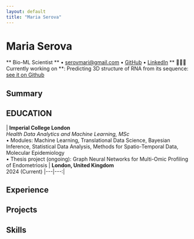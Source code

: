 ```yaml
---
layout: default
title: "Maria Serova"
---
```


# Maria Serova
** Bio-ML Scientist ** • [serovmari@gmail.com](mailto:serovmari@gmail.com) • [GitHub](https://github.com/mariaserov) • [LinkedIn](https://www.linkedin.com/in/maria-serova/)
** 👩🏻‍💻 Currently working on **: Predicting 3D structure of RNA from its sequence: [see it on Github](https://github.com/mariaserov/kaggle_RNAfold)
## Summary


## EDUCATION

| **Imperial College London**<br>
  *Health Data Analytics and Machine Learning, MSc*<br>
  • Modules: Machine Learning, Translational Data Science, Bayesian Inference, Statistical Data Analysis, Methods for Spatio-Temporal Data, Molecular Epidemiology<br>
  • Thesis project (ongoing): Graph Neural Networks for Multi-Omic Profiling of Endometriosis
| **London, United Kingdom**<br>
  2024 (Current)
|---|---:|

## Experience

## Projects

## Skills 